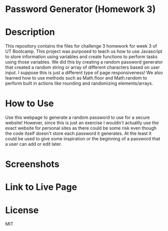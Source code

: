 # Password Generator (Homework 3)

# Description
This repository contains the files for challenge 3 homework for week 3 of UT Bootcamp. This project was purposed to teach us how to use Javascript to store information using variables and create functions to perform tasks using those variables. We did this by creating a random password generator that created a random string or array of different characters based on user input. I suppose this is just a different type of page responsiveness! We also learned how to use methods such as Math.floor and Math.random to perform built in actions like rounding and randomizing elements/arrays.

# How to Use
Use this webpage to generate a random password to use for a secure website! However, since this is just an exercise I wouldn't actuallly use the exact website for personal sites as there could be some risk even though the code itself doesn't store each password it generates. At the least it could be used to give some inspiration or the beginning of a password that a user can add or edit later.

# Screenshots




# Link to Live Page


# License

MIT